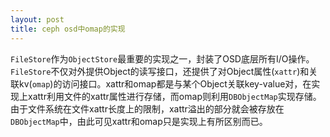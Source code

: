```yaml
---
layout: post
title: ceph osd中omap的实现
---
```


`FileStore`作为`ObjectStore`最重要的实现之一，封装了OSD底层所有I/O操作。`FileStore`不仅对外提供Object的读写接口，还提供了对Object属性(`xattr`)和关联kv(`omap`)的访问接口。xattr和omap都是与某个Object关联key-value对，在实现上xattr利用文件的xattr属性进行存储，而omap则利用`DBObjectMap`实现存储。由于文件系统在文件xattr长度上的限制，xattr溢出的部分就会被存放在`DBObjectMap`中，由此可见xattr和omap只是实现上有所区别而已。

